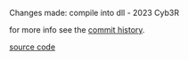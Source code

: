 Changes made:
compile into dll - 2023 Cyb3R 

for more info see the [commit history](https://github.com/Cyb3RGER/IndustrialPark/commits/IP_as_lib_for_ap).

[source code](https://github.com/Cyb3RGER/IndustrialPark/tree/IP_as_lib_for_ap)

